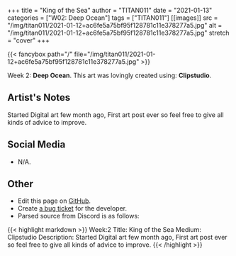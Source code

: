 +++
title =       "King of the Sea"
author =      "TITAN011"
date =        "2021-01-13"
categories =  ["W02: Deep Ocean"]
tags =        ["TITAN011"]
[[images]]
                      src = "/img/titan011/2021-01-12+ac6fe5a75bf95f128781c11e378277a5.jpg"
                      alt = "/img/titan011/2021-01-12+ac6fe5a75bf95f128781c11e378277a5.jpg"
                      stretch = "cover"
+++


{{< fancybox path="/" file="/img/titan011/2021-01-12+ac6fe5a75bf95f128781c11e378277a5.jpg" >}}


Week 2: **Deep Ocean**. This art was lovingly created using: **Clipstudio**.

## Artist's Notes

Started Digital art few month ago, First art post ever so feel free to give all kinds of advice to improve.

## Social Media

- N/A.

## Other

- Edit this page on [GitHub](https://github.com/teaminkling/web-refresh/edit/main/blog/content/blog/titan011-week-2-1981.md).
- Create [a bug ticket](https://github.com/teaminkling/web-refresh/issues/new?assignees=&labels=bug&template=problem-report.md&title=) for the developer.
- Parsed source from Discord is as follows:

{{< highlight markdown >}}
Week:2 
Title: King of the Sea
Medium: Clipstudio
Description: Started Digital art few month ago, First art post ever so feel free to give all kinds of advice to improve.
{{< /highlight >}}
